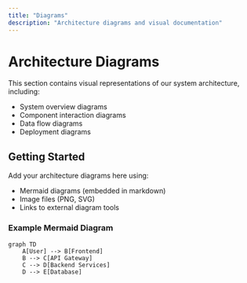 ```yaml
---
title: "Diagrams"
description: "Architecture diagrams and visual documentation"
---
```


# Architecture Diagrams

This section contains visual representations of our system architecture, including:

- System overview diagrams
- Component interaction diagrams  
- Data flow diagrams
- Deployment diagrams

## Getting Started

Add your architecture diagrams here using:
- Mermaid diagrams (embedded in markdown)
- Image files (PNG, SVG)
- Links to external diagram tools

### Example Mermaid Diagram

```mermaid
graph TD
    A[User] --> B[Frontend]
    B --> C[API Gateway]
    C --> D[Backend Services]
    D --> E[Database]
```
